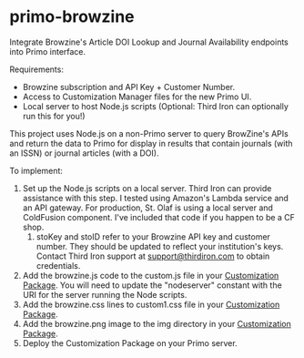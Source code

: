 # primo-browzine
Integrate Browzine's Article DOI Lookup and Journal Availability endpoints into Primo interface.

Requirements:  
* Browzine subscription and API Key + Customer Number.
* Access to Customization Manager files for the new Primo UI.
* Local server to host Node.js scripts (Optional: Third Iron can optionally run this for you!)

This project uses Node.js on a non-Primo server to query BrowZine's APIs and return the data to Primo for display in results that contain journals (with an ISSN) or journal articles (with a DOI).

To implement:

1. Set up the Node.js scripts on a local server.  Third Iron can provide assistance with this step.  I tested using Amazon's Lambda service and an API gateway.  For production, St. Olaf is using a local server and ColdFusion component.  I've included that code if you happen to be a CF shop.
   1. stoKey and stoID refer to your Browzine API key and customer number.  They should be updated to reflect your institution's keys.  Contact Third Iron support at support@thirdiron.com to obtain credentials.
1. Add the browzine.js code to the custom.js file in your [Customization Package](https://knowledge.exlibrisgroup.com/Primo/Product_Documentation/New_Primo_User_Interface/New_UI_Customization_-_Best_Practices#Using_the_UI_Customization_Package_Manager).  You will need to update the "nodeserver" constant with the URI for the server running the Node scripts.
1. Add the browzine.css lines to custom1.css file in your [Customization Package](https://knowledge.exlibrisgroup.com/Primo/Product_Documentation/New_Primo_User_Interface/New_UI_Customization_-_Best_Practices#Using_the_UI_Customization_Package_Manager).
1. Add the browzine.png image to the img directory in your [Customization Package](https://knowledge.exlibrisgroup.com/Primo/Product_Documentation/New_Primo_User_Interface/New_UI_Customization_-_Best_Practices#Using_the_UI_Customization_Package_Manager).
1. Deploy the Customization Package on your Primo server.
